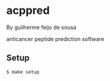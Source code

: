 # acppred

By guilherme feijo de sousa

anticancer peptide prediction software

## Setup

```
$ make setup
```
